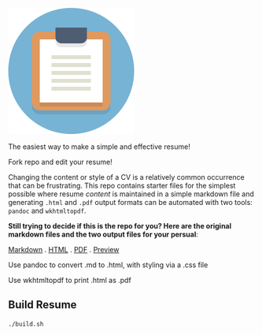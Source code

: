 ![](img/resume.png)

The easiest way to make a simple and effective resume!

Fork repo and edit your resume!

Changing the content or style of a CV is a relatively common occurrence that can be frustrating. This repo contains starter files for the simplest possible where resume *content* is maintained in a simple markdown file and generating `.html` and `.pdf` output formats can be automated with two tools: `pandoc` and `wkhtmltopdf`. 

**Still trying to decide if this is the repo for you? Here are the original markdown files and the two output files for your persual**: 

[Markdown](src/resume.md) . [HTML](resume.html) . [PDF](resume.pdf) . [Preview](https://resume.jvincent.eu)

Use pandoc to convert .md to .html, with styling via a .css file

Use wkhtmltopdf to print .html as .pdf

## Build Resume
```sh
./build.sh
```